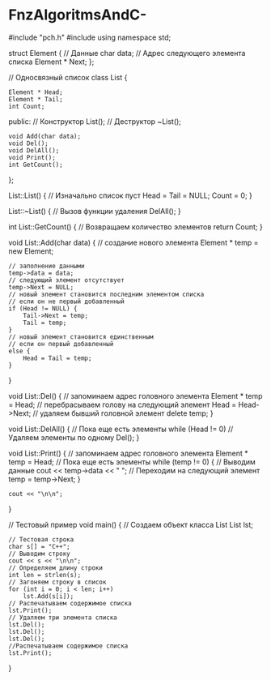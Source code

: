 # FnzAlgoritmsAndC-
#include "pch.h"
#include <iostream>
using namespace std;


struct Element
{
	// Данные
	char data;
	// Адрес следующего элемента списка
	Element * Next;
};

// Односвязный список
class List
{

	Element * Head;
	Element * Tail;
	int Count;

public:
	// Конструктор
	List();
	// Деструктор
	~List();

	void Add(char data);
	void Del();
	void DelAll();
	void Print();
	int GetCount();
};

List::List()
{
	// Изначально список пуст
	Head = Tail = NULL;
	Count = 0;
}

List::~List()
{
	// Вызов функции удаления
	DelAll();
}

int List::GetCount()
{
	// Возвращаем количество элементов
	return Count;
}

void List::Add(char data)
{
	// создание нового элемента
	Element * temp = new Element;

	// заполнение данными
	temp->data = data;
	// следующий элемент отсутствует
	temp->Next = NULL;
	// новый элемент становится последним элементом списка
	// если он не первый добавленный
	if (Head != NULL) {
		Tail->Next = temp;
		Tail = temp;
	}
	// новый элемент становится единственным
	// если он первый добавленный
	else {
		Head = Tail = temp;
	}
}

void List::Del()
{
	// запоминаем адрес головного элемента
	Element * temp = Head;
	// перебрасываем голову на следующий элемент
	Head = Head->Next;
	// удаляем бывший головной элемент
	delete temp;
}

void List::DelAll()
{
	// Пока еще есть элементы
	while (Head != 0)
		// Удаляем элементы по одному
		Del();
}

void List::Print()
{
	// запоминаем адрес головного элемента
	Element * temp = Head;
	// Пока еще есть элементы
	while (temp != 0)
	{
		// Выводим данные
		cout << temp->data << " ";
		// Переходим на следующий элемент
		temp = temp->Next;
	}

	cout << "\n\n";
}

// Тестовый пример
void main()
{
	// Создаем объект класса List
	List lst;

	// Тестовая строка
	char s[] = "C++";
	// Выводим строку
	cout << s << "\n\n";
	// Определяем длину строки
	int len = strlen(s);
	// Загоняем строку в список
	for (int i = 0; i < len; i++)
		lst.Add(s[i]);
	// Распечатываем содержимое списка
	lst.Print();
	// Удаляем три элемента списка
	lst.Del();
	lst.Del();
	lst.Del();
	//Распечатываем содержимое списка
	lst.Print();
}
